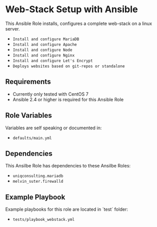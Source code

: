 Web-Stack Setup with Ansible
===========================

This Ansible Role installs, configures a complete web-stack on a linux server.
* `Install and configure MariaDB`
* `Install and configure Apache`
* `Install and configure Node`
* `Install and configure Nginx`
* `Install and configure Let's Encrypt`
* `Deploys websites based on git-repos or standalone`

Requirements
------------

* Currently only tested with CentOS 7
* Ansible 2.4 or higher is required for this Ansible Role

Role Variables
--------------

Variables are self speaking or documented in:   
* `defaults/main.yml`

Dependencies
------------

This Ansilbe Role has dependencies to these Ansilbe Roles:
* `uniqconsulting.mariadb`
* `melvin_suter.firewalld`

Example Playbook
----------------

Example playbooks for this role are located in ´test´ folder:
* `tests/playbook_webstack.yml`
